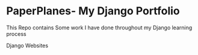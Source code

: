 # PaperPlanes- My Django Portfolio
This Repo contains Some work I have done throughout my Django learning process

Django Websites
